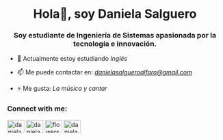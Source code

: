 <h1 align="center">Hola👋, soy Daniela Salguero</h1>
<h3 align="center">Soy estudiante de Ingeniería de Sistemas apasionada por la tecnología e innovación.</h3>

- 🌱 Actualmente estoy estudiando *Inglés*

- 📫 Me puede contactar en: *danielasalgueroalfaro@gmail.com*

- ⚡ Me gusta: *La música y cantar*

<h3 align="left">Connect with me:</h3>
<p align="left">
<a href="https://linkedin.com/in/daniela salguero alfaro" target="blank"><img align="center" src="https://raw.githubusercontent.com/rahuldkjain/github-profile-readme-generator/master/src/images/icons/Social/linked-in-alt.svg" alt="daniela salguero alfaro" height="30" width="40" /></a>
<a href="https://fb.com/daniela shaiel salguero" target="blank"><img align="center" src="https://raw.githubusercontent.com/rahuldkjain/github-profile-readme-generator/master/src/images/icons/Social/facebook.svg" alt="daniela shaiel salguero" height="30" width="40" /></a>
<a href="https://instagram.com/flowershaiel" target="blank"><img align="center" src="https://raw.githubusercontent.com/rahuldkjain/github-profile-readme-generator/master/src/images/icons/Social/instagram.svg" alt="flowershaiel" height="30" width="40" /></a>
<a href="https://www.youtube.com/c/daniela salguero" target="blank"><img align="center" src="https://raw.githubusercontent.com/rahuldkjain/github-profile-readme-generator/master/src/images/icons/Social/youtube.svg" alt="daniela salguero" height="30" width="40" /></a>
</p>
